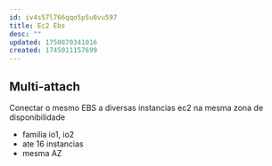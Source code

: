 ```yaml
---
id: iv4s57l766qqo5p5u0vu597
title: Ec2 Ebs
desc: ""
updated: 1750870341016
created: 1745011157699
---
```


## Multi-attach

Conectar o mesmo EBS a diversas instancias ec2 na mesma zona de disponibilidade

- familia io1, io2
- ate 16 instancias
- mesma AZ
